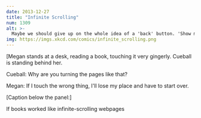 ```yaml
---
date: 2013-12-27
title: "Infinite Scrolling"
num: 1309
alt: >-
  Maybe we should give up on the whole idea of a 'back' button. 'Show me that thing I was looking at a moment ago' might just be too complicated an idea for the modern web.
img: https://imgs.xkcd.com/comics/infinite_scrolling.png
---
```

[Megan stands at a desk, reading a book, touching it very gingerly. Cueball is standing behind her.

Cueball: Why are you turning the pages like that?

Megan: If I touch the wrong thing, I'll lose my place and have to start over.

[Caption below the panel:]

If books worked like infinite-scrolling webpages